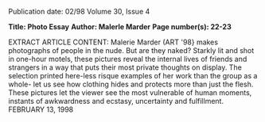 Publication date: 02/98
Volume 30, Issue 4

**Title: Photo Essay**
**Author: Malerle Marder**
**Page number(s): 22-23**

EXTRACT ARTICLE CONTENT:
Malerie Marder (ART '98} makes photographs of people in the nude. But are they 
naked? Starkly lit and shot in one-hour motels, these pictures reveal the internal lives 
of friends and strangers in a way that puts their most private thoughts on display. The 
selection printed here-less risque examples of her work than the group as a whole-
let us see how clothing hides and protects more than just the flesh. These pictures let 
the viewer see the most vulnerable of human moments, instants of awkwardness and 
ecstasy, uncertainty and fulfillment. 
FEBRUARY 13, 1998